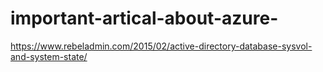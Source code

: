 # important-artical-about-azure-

https://www.rebeladmin.com/2015/02/active-directory-database-sysvol-and-system-state/
